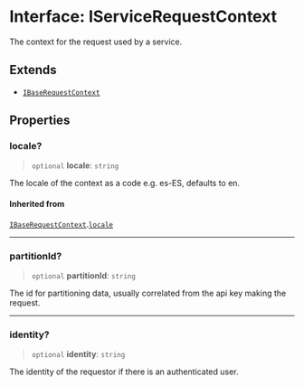 # Interface: IServiceRequestContext

The context for the request used by a service.

## Extends

- [`IBaseRequestContext`](IBaseRequestContext.md)

## Properties

### locale?

> `optional` **locale**: `string`

The locale of the context as a code e.g. es-ES, defaults to en.

#### Inherited from

[`IBaseRequestContext`](IBaseRequestContext.md).[`locale`](IBaseRequestContext.md#locale)

***

### partitionId?

> `optional` **partitionId**: `string`

The id for partitioning data, usually correlated from the api key making the request.

***

### identity?

> `optional` **identity**: `string`

The identity of the requestor if there is an authenticated user.
